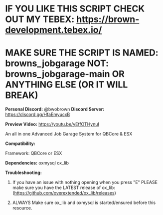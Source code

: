 # IF YOU LIKE THIS SCRIPT CHECK OUT MY TEBEX: https://brown-development.tebex.io/

# MAKE SURE THE SCRIPT IS NAMED: browns_jobgarage NOT: browns_jobgarage-main OR ANYTHING ELSE (OR IT WILL BREAK)

**Personal Discord:** @bwobrown
**Discord Server:** https://discord.gg/HfaEmyucxB 

**Preview Video:** https://youtu.be/yEffOTHynuI

An all in one Advanced Job Garage System for QBCore & ESX

**Compatibility:**

Framework:
QBCore or ESX

**Dependencies:**
oxmysql
ox_lib

**Troubleshooting:**

1. If you have an issue with nothing opening when you press "E" PLEASE make sure you have the LATEST release of ox_lib: (https://github.com/overextended/ox_lib/releases)

2. ALWAYS Make sure ox_lib and oxmysql is started/ensured before this resource.
